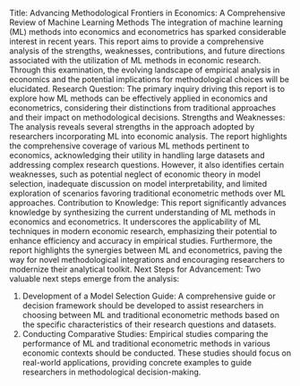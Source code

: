 Title: Advancing Methodological Frontiers in Economics: A Comprehensive Review of Machine Learning Methods
The integration of machine learning (ML) methods into economics and econometrics has sparked considerable interest in recent years. This report aims to provide a comprehensive analysis of the strengths, weaknesses, contributions, and future directions associated with the utilization of ML methods in economic research. Through this examination, the evolving landscape of empirical analysis in economics and the potential implications for methodological choices will be elucidated.
Research Question: The primary inquiry driving this report is to explore how ML methods can be effectively applied in economics and econometrics, considering their distinctions from traditional approaches and their impact on methodological decisions.
Strengths and Weaknesses: The analysis reveals several strengths in the approach adopted by researchers incorporating ML into economic analysis. The report highlights the comprehensive coverage of various ML methods pertinent to economics, acknowledging their utility in handling large datasets and addressing complex research questions. However, it also identifies certain weaknesses, such as potential neglect of economic theory in model selection, inadequate discussion on model interpretability, and limited exploration of scenarios favoring traditional econometric methods over ML approaches.
Contribution to Knowledge: This report significantly advances knowledge by synthesizing the current understanding of ML methods in economics and econometrics. It underscores the applicability of ML techniques in modern economic research, emphasizing their potential to enhance efficiency and accuracy in empirical studies. Furthermore, the report highlights the synergies between ML and econometrics, paving the way for novel methodological integrations and encouraging researchers to modernize their analytical toolkit.
Next Steps for Advancement: Two valuable next steps emerge from the analysis:
1.	Development of a Model Selection Guide: A comprehensive guide or decision framework should be developed to assist researchers in choosing between ML and traditional econometric methods based on the specific characteristics of their research questions and datasets.
2.	Conducting Comparative Studies: Empirical studies comparing the performance of ML and traditional econometric methods in various economic contexts should be conducted. These studies should focus on real-world applications, providing concrete examples to guide researchers in methodological decision-making.

